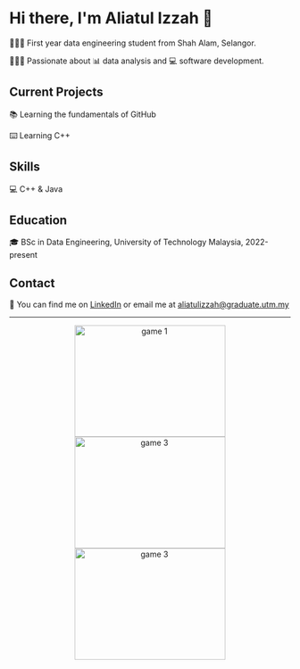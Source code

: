 # Hi there, I'm Aliatul Izzah 👋

👩🏻‍🎓 First year data engineering student from Shah Alam, Selangor.

👩🏻‍💻 Passionate about 📊 data analysis and 💻 software development.

## Current Projects

📚 Learning the fundamentals of GitHub

⌨️ Learning C++

## Skills

💻 C++ & Java

## Education

🎓 BSc in Data Engineering, University of Technology Malaysia, 2022-present

## Contact

📧 You can find me on [LinkedIn](https://www.linkedin.com/in/aliatul-izzah-jasman-2a72b8261/) or email me at aliatulizzah@graduate.utm.my

---

<p align="center">
  <img src="https://media.giphy.com/media/ICOgUNjpvO0PC/giphy.gif" alt="game 1" width="270" height="200">
  <img src="https://media.giphy.com/media/WJOq6yKop0A1y/giphy.gif" alt="game 3" width="270" height="200">
  <img src="https://media.giphy.com/media/KZGN8tU5OmFJC/giphy.gif" alt="game 3" width="270" height="200">
</p>
